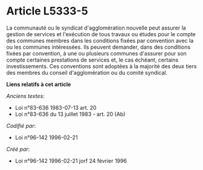 # Article L5333-5

La communauté ou le syndicat d'agglomération nouvelle peut assurer la gestion de services et l'exécution de tous travaux ou
études pour le compte des communes membres dans les conditions fixées par convention avec la ou les communes intéressées. Ils
peuvent demander, dans des conditions fixées par convention, à une ou plusieurs communes d'assurer pour son compte certaines
prestations de services et, le cas échéant, certains investissements. Ces conventions sont adoptées à la majorité des deux
tiers des membres du conseil d'agglomération ou du comité syndical.

**Liens relatifs à cet article**

_Anciens textes_:

  - Loi n°83-636 1983-07-13 art. 20
  - Loi n°83-636 du 13 juillet 1983 - art. 20 (Ab)

_Codifié par_:

  - Loi n°96-142 1996-02-21

_Créé par_:

  - Loi n°96-142 1996-02-21 jorf 24 février 1996
